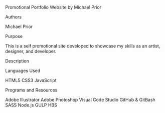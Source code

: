 Promotional Portfolio Website by Michael Prior

Authors

Michael Prior

Purpose

This is a self promotional site developed to showcase my skills as an artist, designer, and developer.

Description


Languages Used

HTML5
CSS3
JavaScript

Programs and Resources

Adobe Illustrator
Adobe Photoshop
Visual Code Studio
GitHub & GitBash
SASS
Node.js
GULP
HBS
